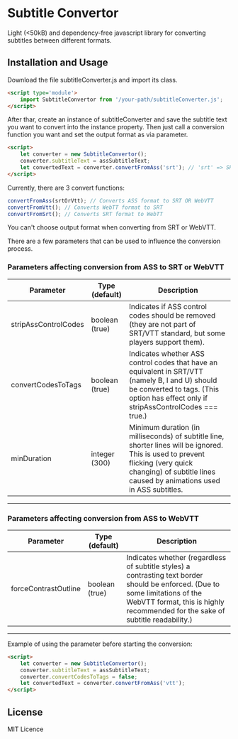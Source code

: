 # Subtitle Convertor
Light (<50kB) and dependency-free javascript library for converting subtitles between different formats.

## Installation and Usage
Download the file subtitleConverter.js and import its class.

```html
<script type='module'>
    import SubtitleConvertor from '/your-path/subtitleConverter.js';
</script>
```

After thar, create an instance of subtitleConverter and save the subtitle text you want to convert into the instance
property. Then just call a conversion function you want and set the output format as via parameter.

```html
<script>
    let converter = new SubtitleConvertor();
    converter.subtitleText = assSubtitleText;
    let convertedText = converter.convertFromAss('srt'); // 'srt' => SRT, 'vtt' => WebVTT
</script>
```

Currently, there are 3 convert functions:
```js
convertFromAss(srtOrVtt); // Converts ASS format to SRT OR WebVTT
convertFromVtt(); // Converts WebTT format to SRT
convertFromSrt(); // Converts SRT format to WebTT
```

You can't choose output format when converting from SRT or WebVTT.

There are a few parameters that can be used to influence the conversion process.

### Parameters affecting conversion from ASS to SRT or WebVTT 

| Parameter            | Type (default) | Description                                                                                                                                                                                              |
|----------------------|----------------|----------------------------------------------------------------------------------------------------------------------------------------------------------------------------------------------------------|
| stripAssControlCodes | boolean (true) | Indicates if ASS control codes should be removed (they are not part of SRT/VTT standard, but some players support them).                                                                                 |
| convertCodesToTags   | boolean (true) | Indicates whether ASS control codes that have an equivalent in SRT/VTT (namely B, I and U) should be converted to tags. (This option has effect only if stripAssControlCodes === true.)                  |
| minDuration          | integer (300)  | Minimum duration (in milliseconds) of subtitle line, shorter lines will be ignored. This is used to prevent flicking (very quick changing) of subtitle lines caused by animations used in ASS subtitles. |

---

### Parameters affecting conversion from ASS to WebVTT

| Parameter            | Type (default) | Description                                                                                                                                                                                                      |
|----------------------|----------------|------------------------------------------------------------------------------------------------------------------------------------------------------------------------------------------------------------------|
| forceContrastOutline | boolean (true) | Indicates whether (regardless of subtitle styles) a contrasting text border should be enforced. (Due to some limitations of the WebVTT format, this is highly recommended for the sake of subtitle readability.) |
---
Example of using the parameter before starting the conversion:

```html
<script>
    let converter = new SubtitleConvertor();
    converter.subtitleText = assSubtitleText;
    converter.convertCodesToTags = false;
    let convertedText = converter.convertFromAss('vtt');
</script>
```

## License
MIT Licence
